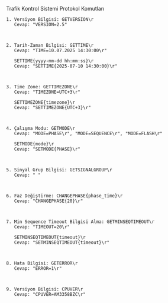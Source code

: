 Trafik Kontrol Sistemi Protokol Komutları


	1. Versiyon Bilgisi: GETVERSION\r
	   Cevap: "VERSION=2.5"



	2. Tarih-Zaman Bilgisi: GETTIME\r 
	   Cevap: "TIME=10.07.2025 14:30:00\r"

	   SETTIME{yyyy-mm-dd hh:mm:ss}\r
	   Cevap: "SETTIME{2025-07-10 14:30:00}\r"



	3. Time Zone: GETTIMEZONE\r
       Cevap: "TIMEZONE=UTC+3\r"

	   SETTIMEZONE{timezone}\r
 	   Cevap: "SETTIMEZONE{UTC+3}\r"



	4. Çalışma Modu: GETMODE\r  
  	   Cevap: "MODE=PHASE\r", "MODE=SEQUENCE\r", "MODE=FLASH\r"

	   SETMODE{mode}\r  
	   Cevap: "SETMODE{PHASE}\r"



	5. Sinyal Grup Bilgisi: GETSIGNALGROUP\r
	   Cevap: " "



	6. Faz Değiştirme: CHANGEPHASE{phase_time}\r  
  	   Cevap: "CHANGEPHASE{20}\r"



	7. Min Sequence Timeout Bilgisi Alma: GETMINSEQTIMEOUT\r
	   Cevap: "TIMEOUT=20\r"

	   SETMINSEQTIMEOUT{timeout}\r
	   Cevap: "SETMINSEQTIMEOUT{timeout}\r"



	8. Hata Bilgisi: GETERROR\r
 	   Cevap: "ERROR=1\r"


	
	9. Versiyon Bilgisi: CPUVER\r
	   Cevap: "CPUVER=AM3358BZC\r"

